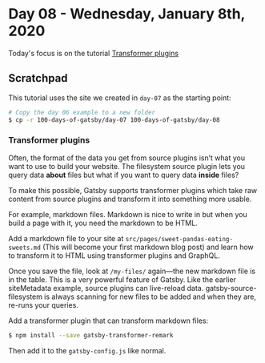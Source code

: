 # Day 08 - Wednesday, January 8th, 2020

Today's focus is on the tutorial [Transformer plugins](https://www.gatsbyjs.org/tutorial/part-six/)

## Scratchpad

This tutorial uses the site we created in `day-07` as the starting point:

```sh
# Copy the day 06 example to a new folder
$ cp -r 100-days-of-gatsby/day-07 100-days-of-gatsby/day-08
```

### Transformer plugins

Often, the format of the data you get from source plugins isn’t what you want to use to build your website. The filesystem source plugin lets you query data **about** files but what if you want to query data **inside** files?

To make this possible, Gatsby supports transformer plugins which take raw content from source plugins and transform it into something more usable.

For example, markdown files. Markdown is nice to write in but when you build a page with it, you need the markdown to be HTML.

Add a markdown file to your site at `src/pages/sweet-pandas-eating-sweets.md` (This will become your first markdown blog post) and learn how to transform it to HTML using transformer plugins and GraphQL.

Once you save the file, look at `/my-files/` again—the new markdown file is in the table. This is a very powerful feature of Gatsby. Like the earlier siteMetadata example, source plugins can live-reload data. gatsby-source-filesystem is always scanning for new files to be added and when they are, re-runs your queries.

Add a transformer plugin that can transform markdown files:

```sh
$ npm install --save gatsby-transformer-remark
```

Then add it to the `gatsby-config.js` like normal.

